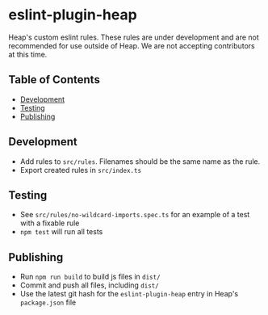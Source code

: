 # eslint-plugin-heap

Heap's custom eslint rules. These rules are under development and are not recommended for use outside of Heap. We are not accepting contributors at this time.

## Table of Contents

- [Development](#development)
- [Testing](#testing)
- [Publishing](#publishing)

## Development
- Add rules to `src/rules`. Filenames should be the same name as the rule.
- Export created rules in `src/index.ts`

## Testing
- See `src/rules/no-wildcard-imports.spec.ts` for an example of a test with a fixable rule
- `npm test` will run all tests

## Publishing
- Run `npm run build` to build js files in `dist/`
- Commit and push all files, including `dist/`
- Use the latest git hash for the `eslint-plugin-heap` entry in Heap's `package.json` file
